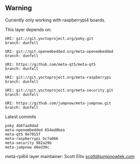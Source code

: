 ## Warning
Currently only working with raspberrypi4 boards.

This layer depends on:

    URI: git://git.yoctoproject.org/poky.git
    branch: dunfell

    URI: git://git.openembedded.org/meta-openembedded
    branch: dunfell

    URI: https://github.com/meta-qt5/meta-qt5
    branch: dunfell

    URI: git://git.yoctoproject.org/meta-raspberrypi
    branch: dunfell

    URI: git://git.yoctoproject.org/meta-security.git
    branch: dunfell

    URI: https://github.com/jumpnow/meta-jumpnow.git
    branch: dunfell

Latest commits

    poky 4b6faa9dad
    meta-openembedded 654ad8bea
    meta-qt5 0e7015f
    meta-raspberrypi bc7a066
    meta-security 982a29b
    meta-jumpnow d6ed30c

meta-rpi64 layer maintainer: Scott Ellis <scott@jumpnowtek.com>
